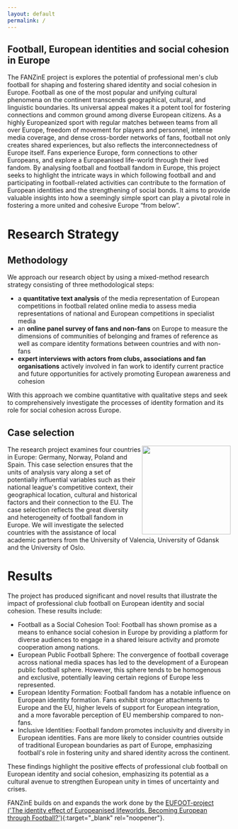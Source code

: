```yaml
---
layout: default
permalink: /
---
```


## Football, European identities and social cohesion in Europe
The FANZinE project is explores the potential of professional men's club football for shaping and fostering shared identity and social cohesion in Europe. Football as one of the most popular and unifying cultural phenomena on the continent transcends geographical, cultural, and linguistic boundaries. Its universal appeal makes it a potent tool for fostering connections and common ground among diverse European citizens. As a highly Europeanized sport with regular matches between teams from all over Europe, freedom of movement for players and personnel, intense media coverage, and dense cross-border networks of fans, football not only creates shared experiences, but also reflects the interconnectedness of Europe itself. Fans experience Europe, form connections to other Europeans, and explore a Europeanised life-world through their lived fandom. By analysing football and football fandom in Europe, this project seeks to highlight the intricate ways in which following football and and participating in football-related activities can contribute to the formation of European identities and the strengthening of social bonds. It aims to provide valuable insights into how a seemingly simple sport can play a pivotal role in fostering a more united and cohesive Europe “from below”.

# Research Strategy 

## Methodology

We approach our research object by using a mixed-method research strategy consisting of three methodological steps:
- a **quantitative text analysis** of the media representation of European competitions in football related online media to assess media representations of national and European competitions in specialist media
- an **online panel survey of fans and non-fans** on Europe to measure the dimensions of communities of belonging and frames of reference as well as compare identity formations between countries and with non-fans
- **expert interviews with actors from clubs, associations and fan organisations** actively involved in fan work to identify current practice and future opportunities for actively promoting European awareness and cohesion

With this approach we combine quantitative with qualitative steps and seek to comprehensively investigate the processes of identity formation and its role for social cohesion across Europe.

## Case selection 
<img src="/images/FANZinE_Länder.png" align="right" width="200px"/> The research project examines four countries in Europe: Germany, Norway, Poland and Spain. This case selection ensures that the units of analysis vary along a set of potentially influential variables such as their national league's competitive context, their geographical location, cultural and historical factors and their connection to the EU. The case selection reflects the great diversity and heterogeneity of football fandom in Europe. We will investigate the selected countries with the assistance of local academic partners from the University of Valencia, University of Gdansk and the University of Oslo.

# Results
The project has produced significant and novel results that illustrate the impact of professional club football on European identity and social cohesion. These results include:
- Football as a Social Cohesion Tool: Football has shown promise as a means to enhance social cohesion in Europe by providing a platform for diverse audiences to engage in a shared leisure activity and promote cooperation among nations.
- European Public Football Sphere: The convergence of football coverage across national media spaces has led to the development of a European public football sphere. However, this sphere tends to be homogenous and exclusive, potentially leaving certain regions of Europe less represented.
- European Identity Formation: Football fandom has a notable influence on European identity formation. Fans exhibit stronger attachments to Europe and the EU, higher levels of support for European integration, and a more favorable perception of EU membership compared to non-fans.
- Inclusive Identities: Football fandom promotes inclusivity and diversity in European identities. Fans are more likely to consider countries outside of traditional European boundaries as part of Europe, emphasizing football's role in fostering unity and shared identity across the continent.

These findings highlight the positive effects of professional club football on European identity and social cohesion, emphasizing its potential as a cultural avenue to strengthen European unity in times of uncertainty and crises.

FANZinE builds on and expands the work done by the [EUFOOT-project ('The identity effect of Europeanised lifeworlds. Becoming European through Football?')](https://eufoot.github.io/){:target="_blank" rel="noopener"}.

